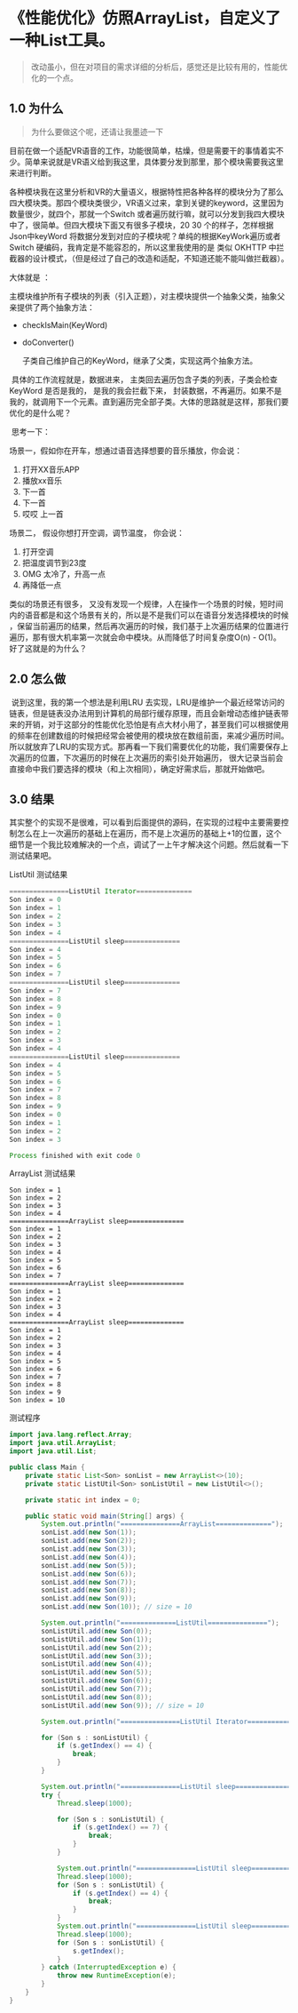 # 《性能优化》仿照ArrayList，自定义了一种List工具。

> 改动虽小，但在对项目的需求详细的分析后，感觉还是比较有用的，性能优化的一个点。

## 1.0 为什么

> 为什么要做这个呢，还请让我墨迹一下

​	目前在做一个适配VR语音的工作，功能很简单，枯燥，但是需要干的事情着实不少。简单来说就是VR语义给到我这里，具体要分发到那里，那个模块需要我这里来进行判断。

​	各种模块我在这里分析和VR的大量语义，根据特性把各种各样的模块分为了那么四大模块类。那四个模块类很少，VR语义过来，拿到关键的keyword，这里因为数量很少，就四个，那就一个Switch 或者遍历就行嘛，就可以分发到我四大模块中了，很简单。但四大模块下面又有很多子模块，20 30 个的样子，怎样根据Json中keyWord 将数据分发到对应的子模块呢？单纯的根据KeyWork遍历或者Switch 硬编码，我肯定是不能容忍的，所以这里我使用的是 类似 OKHTTP 中拦截器的设计模式，（但是经过了自己的改造和适配，不知道还能不能叫做拦截器）。

大体就是 ：

​	主模块维护所有子模块的列表（引入正题），对主模块提供一个抽象父类，抽象父亲提供了两个抽象方法：

- checkIsMain(KeyWord)

- doConverter() 

  子类自己维护自己的KeyWord，继承了父类，实现这两个抽象方法。

​	具体的工作流程就是，数据进来， 主类回去遍历包含子类的列表，子类会检查KeyWord 是否是我的， 是我的我会拦截下来， 封装数据，不再遍历。如果不是我的，就调用下一个元素。直到遍历完全部子类。大体的思路就是这样，那我们要优化的是什么呢？

​	思考一下：

场景一，假如你在开车，想通过语音选择想要的音乐播放，你会说：

1. 打开XX音乐APP
2. 播放xx音乐
3. 下一首
4. 下一首
5. 哎哎 上一首

场景二， 假设你想打开空调，调节温度， 你会说：

1. 打开空调
2. 把温度调节到23度
3. OMG 太冷了，升高一点
4. 再降低一点

类似的场景还有很多， 又没有发现一个规律，人在操作一个场景的时候，短时间内的语音都是和这个场景有关的，所以是不是我们可以在语音分发选择模块的时候 ，保留当前遍历的结果，然后再次遍历的时候，我们基于上次遍历结果的位置进行遍历，那有很大机率第一次就会命中模块。从而降低了时间复杂度O(n) - O(1)。好了这就是的为什么？

## 2.0 怎么做

​	说到这里，我的第一个想法是利用LRU 去实现，LRU是维护一个最近经常访问的链表，但是链表没办法用到计算机的局部行缓存原理，而且会新增动态维护链表带来的开销，对于这部分的性能优化恐怕是有点大材小用了，甚至我们可以根据使用的频率在创建数组的时候把经常会被使用的模块放在数组前面，来减少遍历时间。所以就放弃了LRU的实现方式。那再看一下我们需要优化的功能，我们需要保存上次遍历的位置，下次遍历的时候在上次遍历的索引处开始遍历， 很大记录当前会直接命中我们要选择的模块（和上次相同），确定好需求后，那就开始做吧。

## 3.0 结果

其实整个的实现不是很难，可以看到后面提供的源码，在实现的过程中主要需要控制怎么在上一次遍历的基础上在遍历，而不是上次遍历的基础上+1的位置，这个细节是一个我比较难解决的一个点，调试了一上午才解决这个问题。然后就看一下测试结果吧。

ListUtil 测试结果

```java
===============ListUtil Iterator==============
Son index = 0
Son index = 1
Son index = 2
Son index = 3
Son index = 4
===============ListUtil sleep==============
Son index = 4
Son index = 5
Son index = 6
Son index = 7
===============ListUtil sleep==============
Son index = 7
Son index = 8
Son index = 9
Son index = 0
Son index = 1
Son index = 2
Son index = 3
Son index = 4
===============ListUtil sleep==============
Son index = 4
Son index = 5
Son index = 6
Son index = 7
Son index = 8
Son index = 9
Son index = 0
Son index = 1
Son index = 2
Son index = 3

Process finished with exit code 0

```

ArrayList 测试结果

```
Son index = 1
Son index = 2
Son index = 3
Son index = 4
===============ArrayList sleep==============
Son index = 1
Son index = 2
Son index = 3
Son index = 4
Son index = 5
Son index = 6
Son index = 7
===============ArrayList sleep==============
Son index = 1
Son index = 2
Son index = 3
Son index = 4
===============ArrayList sleep==============
Son index = 1
Son index = 2
Son index = 3
Son index = 4
Son index = 5
Son index = 6
Son index = 7
Son index = 8
Son index = 9
Son index = 10
```



测试程序

```java
import java.lang.reflect.Array;
import java.util.ArrayList;
import java.util.List;

public class Main {
    private static List<Son> sonList = new ArrayList<>(10);
    private static ListUtil<Son> sonListUtil = new ListUtil<>();

    private static int index = 0;

    public static void main(String[] args) {
        System.out.println("===============ArrayList==============");
        sonList.add(new Son(1));
        sonList.add(new Son(2));
        sonList.add(new Son(3));
        sonList.add(new Son(4));
        sonList.add(new Son(5));
        sonList.add(new Son(6));
        sonList.add(new Son(7));
        sonList.add(new Son(8));
        sonList.add(new Son(9));
        sonList.add(new Son(10)); // size = 10

        System.out.println("==============ListUtil===============");
        sonListUtil.add(new Son(0));
        sonListUtil.add(new Son(1));
        sonListUtil.add(new Son(2));
        sonListUtil.add(new Son(3));
        sonListUtil.add(new Son(4));
        sonListUtil.add(new Son(5));
        sonListUtil.add(new Son(6));
        sonListUtil.add(new Son(7));
        sonListUtil.add(new Son(8));
        sonListUtil.add(new Son(9)); // size = 10

        System.out.println("===============ListUtil Iterator==============");

        for (Son s : sonListUtil) {
            if (s.getIndex() == 4) {
                break;
            }
        }

        System.out.println("===============ListUtil sleep==============");
        try {
            Thread.sleep(1000);

            for (Son s : sonListUtil) {
                if (s.getIndex() == 7) {
                    break;
                }
            }

            System.out.println("===============ListUtil sleep==============");
            Thread.sleep(1000);
            for (Son s : sonListUtil) {
                if (s.getIndex() == 4) {
                    break;
                }
            }
            System.out.println("===============ListUtil sleep==============");
            Thread.sleep(1000);
            for (Son s : sonListUtil) {
                s.getIndex();
            }
        } catch (InterruptedException e) {
            throw new RuntimeException(e);
        }
    }
}

```

